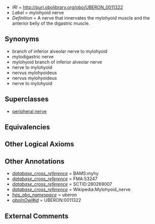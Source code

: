  * *IRI* = http://purl.obolibrary.org/obo/UBERON_0011322
 * *Label* = mylohyoid nerve
 * *Definition* = A nerve that innervates the mylohyoid muscle and the anterior belly of the digastric muscle.

## Synonyms

 * branch of inferior alveolar nerve to mylohyoid
 * mylodigastric nerve
 * mylohyoid branch of inferior alveolar nerve
 * nerve to mylohyoid
 * nervus mylohyoideus
 * nervus mylohyoideus
 * nerve to mylohyoid

## Superclasses

 * [peripheral nerve](../../UBERON/03/UBERON_0002003.md)

## Equivalencies


## Other Logical Axioms


## Other Annotations

 * *[database_cross_reference](../../ef/oboInOwl#hasDbXref.md)* = BAMS:myhy
 * *[database_cross_reference](../../ef/oboInOwl#hasDbXref.md)* = FMA:53247
 * *[database_cross_reference](../../ef/oboInOwl#hasDbXref.md)* = SCTID:280269007
 * *[database_cross_reference](../../ef/oboInOwl#hasDbXref.md)* = Wikipedia:Mylohyoid_nerve
 * *[has_obo_namespace](../../ce/oboInOwl#hasOBONamespace.md)* = uberon
 * *[oboInOwl#id](../../id/oboInOwl#id.md)* = UBERON:0011322

## External Comments

